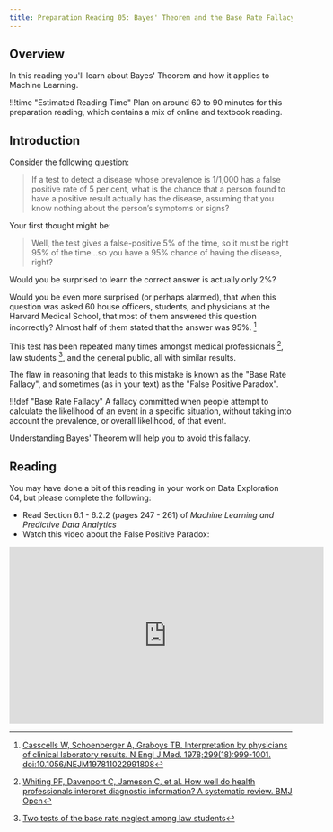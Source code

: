 ```yaml
---
title: Preparation Reading 05: Bayes' Theorem and the Base Rate Fallacy
---
```


## Overview

In this reading you'll learn about Bayes' Theorem and how it applies to Machine Learning.

!!!time "Estimated Reading Time"
	Plan on around 60 to 90 minutes for this preparation reading, which contains a mix of online and textbook reading.

## Introduction

Consider the following question:

> If a test to detect a disease whose prevalence is 1/1,000 has a false positive rate of 5 per cent, what is the chance that a person found to have a positive result actually has the disease, assuming that you know nothing about the person’s symptoms or signs?

Your first thought might be:

> Well, the test gives a false-positive 5% of the time, so it must be right 95% of the time...so you have a 95% chance of having the disease, right?

Would you be surprised to learn the correct answer is actually only 2%?

Would you be even more surprised (or perhaps alarmed), that when this question was asked 60 house officers, students, and physicians at the Harvard Medical School, that most of them answered this question incorrectly? Almost half of them stated that the answer was 95%. [^1] 

This test has been repeated many times amongst medical professionals [^2], law students [^3], and the general public, all with similar results.

The flaw in reasoning that leads to this mistake is known as the "Base Rate Fallacy", and sometimes (as in your text) as the "False Positive Paradox". 

!!!def "Base Rate Fallacy"
	A fallacy committed when people attempt to calculate the likelihood of an event in a specific situation, without taking into account the prevalence, or overall likelihood, of that event.

Understanding Bayes' Theorem will help you to avoid this fallacy.

## Reading

You may have done a bit of this reading in your work on Data Exploration 04, but please complete the following:

* Read Section 6.1 - 6.2.2  (pages 247 - 261) of *Machine Learning and Predictive Data Analytics*
* Watch this video about the False Positive Paradox:

<iframe width="560" height="315" src="https://www.youtube.com/embed/1csFTDXXULY" frameborder="0" allow="accelerometer; autoplay; clipboard-write; encrypted-media; gyroscope; picture-in-picture" allowfullscreen></iframe>

[^1]: [Casscells W, Schoenberger A, Graboys TB. Interpretation by physicians of clinical laboratory results. N Engl J Med. 1978;299(18):999-1001. doi:10.1056/NEJM197811022991808](https://www.nejm.org/doi/pdf/10.1056/NEJM197811022991808)

[^2]: [Whiting PF, Davenport C, Jameson C, et al. How well do health professionals interpret diagnostic information? A systematic review. BMJ Open](https://www.ncbi.nlm.nih.gov/pmc/articles/PMC4521525/)

[^3]: [Two tests of the base rate neglect among law students](https://www.uio.no/studier/emner/jus/jus/JUS4121/v12/undervisningsmateriale/Evidence%20RLE2%20kopi%204%20avd.pdf)
